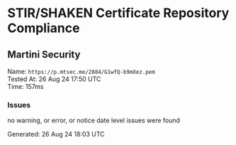 # STIR/SHAKEN Certificate Repository Compliance

## Martini Security

Name: `https://p.mtsec.me/2884/G1wfQ-b9mXez.pem`\
Tested At: 26 Aug 24 17:50 UTC\
Time: 157ms

### Issues

no warning, or error, or notice date level issues were found

Generated: 26 Aug 24 18:03 UTC
